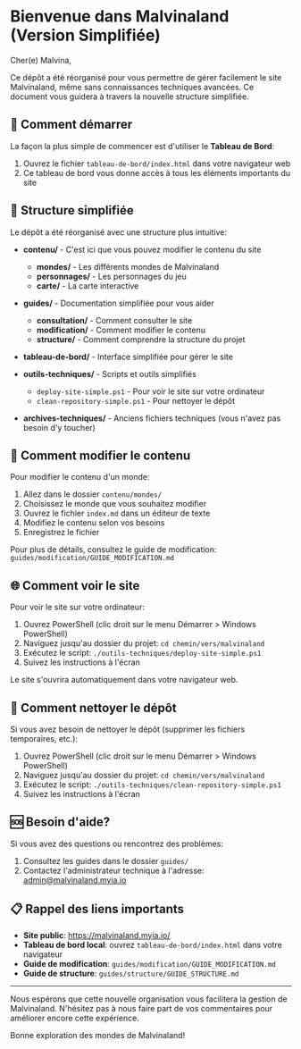 # Bienvenue dans Malvinaland (Version Simplifiée)

Cher(e) Malvina,

Ce dépôt a été réorganisé pour vous permettre de gérer facilement le site Malvinaland, même sans connaissances techniques avancées. Ce document vous guidera à travers la nouvelle structure simplifiée.

## 🚀 Comment démarrer

La façon la plus simple de commencer est d'utiliser le **Tableau de Bord**:

1. Ouvrez le fichier `tableau-de-bord/index.html` dans votre navigateur web
2. Ce tableau de bord vous donne accès à tous les éléments importants du site

## 📁 Structure simplifiée

Le dépôt a été réorganisé avec une structure plus intuitive:

- **contenu/** - C'est ici que vous pouvez modifier le contenu du site
  - **mondes/** - Les différents mondes de Malvinaland
  - **personnages/** - Les personnages du jeu
  - **carte/** - La carte interactive

- **guides/** - Documentation simplifiée pour vous aider
  - **consultation/** - Comment consulter le site
  - **modification/** - Comment modifier le contenu
  - **structure/** - Comment comprendre la structure du projet

- **tableau-de-bord/** - Interface simplifiée pour gérer le site

- **outils-techniques/** - Scripts et outils simplifiés
  - `deploy-site-simple.ps1` - Pour voir le site sur votre ordinateur
  - `clean-repository-simple.ps1` - Pour nettoyer le dépôt

- **archives-techniques/** - Anciens fichiers techniques (vous n'avez pas besoin d'y toucher)

## 📝 Comment modifier le contenu

Pour modifier le contenu d'un monde:

1. Allez dans le dossier `contenu/mondes/`
2. Choisissez le monde que vous souhaitez modifier
3. Ouvrez le fichier `index.md` dans un éditeur de texte
4. Modifiez le contenu selon vos besoins
5. Enregistrez le fichier

Pour plus de détails, consultez le guide de modification: `guides/modification/GUIDE_MODIFICATION.md`

## 🌐 Comment voir le site

Pour voir le site sur votre ordinateur:

1. Ouvrez PowerShell (clic droit sur le menu Démarrer > Windows PowerShell)
2. Naviguez jusqu'au dossier du projet: `cd chemin/vers/malvinaland`
3. Exécutez le script: `./outils-techniques/deploy-site-simple.ps1`
4. Suivez les instructions à l'écran

Le site s'ouvrira automatiquement dans votre navigateur web.

## 🧹 Comment nettoyer le dépôt

Si vous avez besoin de nettoyer le dépôt (supprimer les fichiers temporaires, etc.):

1. Ouvrez PowerShell (clic droit sur le menu Démarrer > Windows PowerShell)
2. Naviguez jusqu'au dossier du projet: `cd chemin/vers/malvinaland`
3. Exécutez le script: `./outils-techniques/clean-repository-simple.ps1`
4. Suivez les instructions à l'écran

## 🆘 Besoin d'aide?

Si vous avez des questions ou rencontrez des problèmes:

1. Consultez les guides dans le dossier `guides/`
2. Contactez l'administrateur technique à l'adresse: admin@malvinaland.myia.io

## 📋 Rappel des liens importants

- **Site public**: https://malvinaland.myia.io/
- **Tableau de bord local**: ouvrez `tableau-de-bord/index.html` dans votre navigateur
- **Guide de modification**: `guides/modification/GUIDE_MODIFICATION.md`
- **Guide de structure**: `guides/structure/GUIDE_STRUCTURE.md`

---

Nous espérons que cette nouvelle organisation vous facilitera la gestion de Malvinaland. N'hésitez pas à nous faire part de vos commentaires pour améliorer encore cette expérience.

Bonne exploration des mondes de Malvinaland!